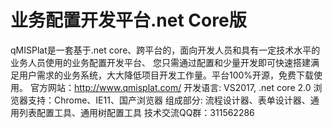 # 业务配置开发平台.net Core版
qMISPlat是一套基于.net core、跨平台的，面向开发人员和具有一定技术水平的业务人员使用的业务配置开发平台、 您只需通过配置和少量开发即可快速搭建满足用户需求的业务系统，大大降低项目开发工作量。平台100%开源，免费下载使用。
官方网站：http://www.qmisplat.com/
开发语言: VS2017, .net core 2.0 
浏览器支持：Chrome、IE11、国产浏览器
组成部分: 流程设计器、表单设计器、通用列表配置工具、通用树配置工具
技术交流QQ群：311562286